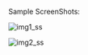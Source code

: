 Sample ScreenShots:

![img1_ss](https://github.com/user-attachments/assets/600e297a-7a9e-4a21-a55c-863caa196d4d)

![img2_ss](https://github.com/user-attachments/assets/4b5c8998-846a-47b2-8cdb-7c2041971bfb)
